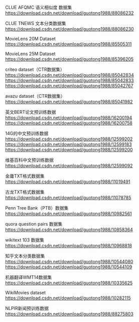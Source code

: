 
CLUE AFQMC 语义相似度 数据集 https://download.csdn.net/download/guotong1988/88086232

CLUE TNEWS 文本分类数据集 https://download.csdn.net/download/guotong1988/88086230

MovieLens 20M Dataset https://download.csdn.net/download/guotong1988/85505311

MovieLens 25M Dataset https://download.csdn.net/download/guotong1988/85396205

criteo dataset（CTR数据集） https://download.csdn.net/download/guotong1988/85042834 https://download.csdn.net/download/guotong1988/85042833 https://download.csdn.net/download/guotong1988/85042767

avazu dataset（CTR数据集） https://download.csdn.net/download/guotong1988/85041982

英文BERT论文预训练数据 https://download.csdn.net/download/guotong1988/16200194 https://download.csdn.net/download/guotong1988/16200758

14G的中文预训练数据 https://download.csdn.net/download/guotong1988/12599202 https://download.csdn.net/download/guotong1988/12599183 https://download.csdn.net/download/guotong1988/12599200

维基百科中文预训练数据 https://download.csdn.net/download/guotong1988/12599092

金庸TXT格式数据集 https://download.csdn.net/download/guotong1988/11019491

古龙TXT格式数据集 https://download.csdn.net/download/guotong1988/11078785

Penn Tree Bank（PTB）数据集 https://download.csdn.net/download/guotong1988/10982561

quora question pairs 数据集 https://download.csdn.net/download/guotong1988/10858364

wikitext 103 数据集 https://download.csdn.net/download/guotong1988/10968818

知乎文本分类数据集 https://download.csdn.net/download/guotong1988/10544080 https://download.csdn.net/download/guotong1988/10544109

机器翻译WMT14数据集 https://download.csdn.net/download/guotong1988/10335625

WikiMovies dataset https://download.csdn.net/download/guotong1988/10282115

NLPIR新闻预训练数据 https://download.csdn.net/download/guotong1988/88275803

